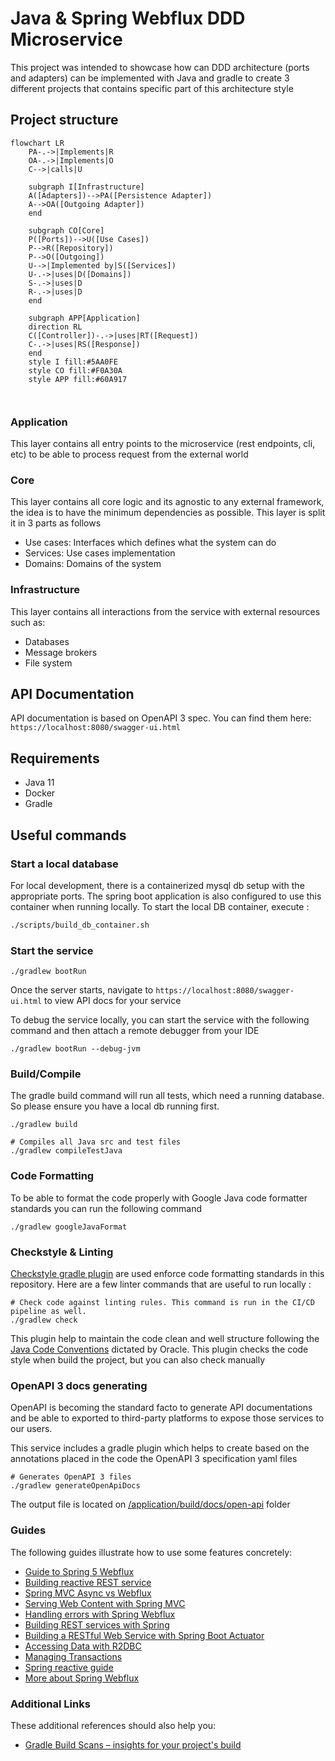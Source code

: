 # Java & Spring Webflux DDD Microservice

This project was intended to showcase how can DDD architecture (ports and adapters) can be implemented 
with Java and gradle to create 3 different projects that contains specific part of this architecture style

## Project structure
```mermaid
flowchart LR
    PA-.->|Implements|R
    OA-.->|Implements|O
    C-->|calls|U
    
    subgraph I[Infrastructure]
    A([Adapters])-->PA([Persistence Adapter])
    A-->OA([Outgoing Adapter])
    end
    
    subgraph CO[Core]
    P([Ports])-->U([Use Cases])
    P-->R([Repository])
    P-->O([Outgoing])
    U-->|Implemented by|S([Services])
    U-.->|uses|D([Domains])
    S-.->|uses|D
    R-.->|uses|D
    end
    
    subgraph APP[Application]
    direction RL
    C([Controller])-.->|uses|RT([Request])
    C-.->|uses|RS([Response])
    end
    style I fill:#5AA0FE
    style CO fill:#F0A30A
    style APP fill:#60A917
    
    
```
### Application
This layer contains all entry points to the microservice (rest endpoints, cli, etc) to be able to process
request from the external world

### Core
This layer contains all core logic and its agnostic to any external framework, the idea is to have the minimum 
dependencies as possible. This layer is split it in 3 parts as follows
- Use cases: Interfaces which defines what the system can do
- Services: Use cases implementation 
- Domains: Domains of the system

### Infrastructure
This layer contains all interactions from the service with external resources such as:
- Databases
- Message brokers
- File system


## API Documentation
API documentation is based on OpenAPI 3 spec. You can find them here:
`https://localhost:8080/swagger-ui.html`

## Requirements

- Java 11
- Docker
- Gradle

## Useful commands

### Start a local database

For local development, there is a containerized mysql db setup with the appropriate ports. The spring boot application 
is also configured to use this container when running locally. To start the local DB container, execute :

```bash
./scripts/build_db_container.sh
```
### Start the service
```
./gradlew bootRun
```
Once the server starts, navigate to `https://localhost:8080/swagger-ui.html` to view API docs for your service

To debug the service locally, you can start the service with the following command and then attach a remote debugger from your IDE

```
./gradlew bootRun --debug-jvm
```

### Build/Compile

The gradle build command will run all tests, which need a running database. So please ensure you have a
local db running first.

```
./gradlew build
```

```
# Compiles all Java src and test files
./gradlew compileTestJava
```

### Code Formatting
To be able to format the code properly with Google Java code formatter standards you can run the following command
```
./gradlew googleJavaFormat
```

### Checkstyle & Linting

[Checkstyle gradle plugin](https://docs.gradle.org/current/userguide/checkstyle_plugin.html) are used enforce code formatting standards in this repository. Here are a few linter commands that are useful to run locally :

```
# Check code against linting rules. This command is run in the CI/CD pipeline as well.
./gradlew check
```

This plugin help to maintain the code clean and well structure following the  
[Java Code Conventions](https://www.oracle.com/java/technologies/javase/codeconventions-contents.html) dictated by 
Oracle. This plugin checks the code style when build the project, but you can also check manually

### OpenAPI 3 docs generating
OpenAPI is becoming the standard facto to generate API documentations and be able to exported to third-party 
platforms to expose those services to our users. 

This service includes a gradle plugin which helps to create based
on the annotations placed in the code the OpenAPI 3 specification yaml files
```
# Generates OpenAPI 3 files
./gradlew generateOpenApiDocs
```
The output file is located on [/application/build/docs/open-api](/application/build/docs/open-api)  folder

### Guides
The following guides illustrate how to use some features concretely:

* [Guide to Spring 5 Webflux](https://www.baeldung.com/spring-webflux)
* [Building reactive REST service](https://spring.io/guides/gs/reactive-rest-service/)
* [Spring MVC Async vs Webflux](https://www.baeldung.com/spring-mvc-async-vs-webflux)
* [Serving Web Content with Spring MVC](https://spring.io/guides/gs/serving-web-content/)
* [Handling errors with Spring Webflux](https://www.baeldung.com/spring-webflux-errors)
* [Building REST services with Spring](https://spring.io/guides/tutorials/bookmarks/)
* [Building a RESTful Web Service with Spring Boot Actuator](https://spring.io/guides/gs/actuator-service/)
* [Accessing Data with R2DBC](https://spring.io/guides/gs/accessing-data-r2dbc/)
* [Managing Transactions](https://spring.io/guides/gs/managing-transactions/)
* [Spring reactive guide](https://www.baeldung.com/spring-reactive-guide)
* [More about Spring Webflux](https://www.baeldung.com/?s=webflux)

### Additional Links
These additional references should also help you:

* [Gradle Build Scans – insights for your project's build](https://scans.gradle.com#gradle)
